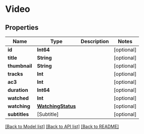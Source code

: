 # Video

## Properties
Name | Type | Description | Notes
------------ | ------------- | ------------- | -------------
**id** | **Int64** |  | [optional] 
**title** | **String** |  | [optional] 
**thumbnail** | **String** |  | [optional] 
**tracks** | **Int** |  | [optional] 
**ac3** | **Int** |  | [optional] 
**duration** | **Int64** |  | [optional] 
**watched** | **Int** |  | [optional] 
**watching** | [**WatchingStatus**](.md) |  | [optional] 
**subtitles** | [Subtitle] |  | [optional] 

[[Back to Model list]](../README.md#documentation-for-models) [[Back to API list]](../README.md#documentation-for-api-endpoints) [[Back to README]](../README.md)


